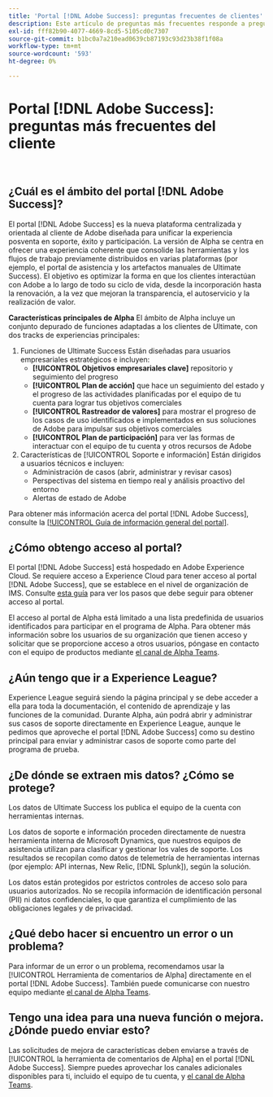 ```yaml
---
title: 'Portal [!DNL Adobe Success]: preguntas frecuentes de clientes'
description: Este artículo de preguntas más frecuentes responde a preguntas frecuentes sobre el portal  [!DNL Adobe Success] Portal.
exl-id: fff82b90-4077-4669-8cd5-5105cd0c7307
source-git-commit: b1bc0a7a210ead0639cb87193c93d23b38f1f08a
workflow-type: tm+mt
source-wordcount: '593'
ht-degree: 0%

---
```


# Portal [!DNL Adobe Success]: preguntas más frecuentes del cliente

 

## ¿Cuál es el ámbito del portal [!DNL Adobe Success]?

El portal [!DNL Adobe Success] es la nueva plataforma centralizada y orientada al cliente de Adobe diseñada para unificar la experiencia posventa en soporte, éxito y participación. La versión de Alpha se centra en ofrecer una experiencia coherente que consolide las herramientas y los flujos de trabajo previamente distribuidos en varias plataformas (por ejemplo, el portal de asistencia y los artefactos manuales de Ultimate Success). El objetivo es optimizar la forma en que los clientes interactúan con Adobe a lo largo de todo su ciclo de vida, desde la incorporación hasta la renovación, a la vez que mejoran la transparencia, el autoservicio y la realización de valor.

**Características principales de Alpha**
El ámbito de Alpha incluye un conjunto depurado de funciones adaptadas a los clientes de Ultimate, con dos tracks de experiencias principales:
1. Funciones de Ultimate Success
Están diseñadas para usuarios empresariales estratégicos e incluyen:
   * **[!UICONTROL Objetivos empresariales clave]** repositorio y seguimiento del progreso
   * **[!UICONTROL Plan de acción]** que hace un seguimiento del estado y el progreso de las actividades planificadas por el equipo de tu cuenta para lograr tus objetivos comerciales
   * **[!UICONTROL Rastreador de valores]** para mostrar el progreso de los casos de uso identificados e implementados en sus soluciones de Adobe para impulsar sus objetivos comerciales
   * **[!UICONTROL Plan de participación]** para ver las formas de interactuar con el equipo de tu cuenta y otros recursos de Adobe
1. Características de [!UICONTROL Soporte e información]
Están dirigidos a usuarios técnicos e incluyen:
   * Administración de casos (abrir, administrar y revisar casos)
   * Perspectivas del sistema en tiempo real y análisis proactivo del entorno
   * Alertas de estado de Adobe

Para obtener más información acerca del portal [!DNL Adobe Success], consulte la [[!UICONTROL Guía de información general del portal]](/help/adobe-success-portal/adobe-success-portal-introduction.md).

## ¿Cómo obtengo acceso al portal?

El portal [!DNL Adobe Success] está hospedado en Adobe Experience Cloud. Se requiere acceso a Experience Cloud para tener acceso al portal [!DNL Adobe Success], que se establece en el nivel de organización de IMS. Consulte [esta guía](/help/adobe-success-portal/access-to-the-adobe-success-portal.md) para ver los pasos que debe seguir para obtener acceso al portal.

El acceso al portal de Alpha está limitado a una lista predefinida de usuarios identificados para participar en el programa de Alpha. Para obtener más información sobre los usuarios de su organización que tienen acceso y solicitar que se proporcione acceso a otros usuarios, póngase en contacto con el equipo de productos mediante [el canal de Alpha Teams](https://teams.microsoft.com/l/channel/19:h-GcuAZs9uF05rervqTdx2U27ohYINuRUIfbMte9B-U1@thread.tacv2/General?groupId=02b87789-3475-47e4-94c1-0981f63ae89f&tenantId=fa7b1b5a-7b34-4387-94ae-d2c178decee1).

## ¿Aún tengo que ir a Experience League?

Experience League seguirá siendo la página principal y se debe acceder a ella para toda la documentación, el contenido de aprendizaje y las funciones de la comunidad. Durante Alpha, aún podrá abrir y administrar sus casos de soporte directamente en Experience League, aunque le pedimos que aproveche el portal [!DNL Adobe Success] como su destino principal para enviar y administrar casos de soporte como parte del programa de prueba.

## ¿De dónde se extraen mis datos? ¿Cómo se protege?

Los datos de Ultimate Success los publica el equipo de la cuenta con herramientas internas.

Los datos de soporte e información proceden directamente de nuestra herramienta interna de Microsoft Dynamics, que nuestros equipos de asistencia utilizan para clasificar y gestionar los vales de soporte. Los resultados se recopilan como datos de telemetría de herramientas internas (por ejemplo: API internas, New Relic, [!DNL Splunk]), según la solución.

Los datos están protegidos por estrictos controles de acceso solo para usuarios autorizados. No se recopila información de identificación personal (PII) ni datos confidenciales, lo que garantiza el cumplimiento de las obligaciones legales y de privacidad.

## ¿Qué debo hacer si encuentro un error o un problema?

Para informar de un error o un problema, recomendamos usar la [!UICONTROL Herramienta de comentarios de Alpha] directamente en el portal [!DNL Adobe Success]. También puede comunicarse con nuestro equipo mediante [el canal de Alpha Teams](https://teams.microsoft.com/l/channel/19:h-GcuAZs9uF05rervqTdx2U27ohYINuRUIfbMte9B-U1@thread.tacv2/General?groupId=02b87789-3475-47e4-94c1-0981f63ae89f&tenantId=fa7b1b5a-7b34-4387-94ae-d2c178decee1).

## Tengo una idea para una nueva función o mejora. ¿Dónde puedo enviar esto?

Las solicitudes de mejora de características deben enviarse a través de [!UICONTROL la herramienta de comentarios de Alpha] en el portal [!DNL Adobe Success]. Siempre puedes aprovechar los canales adicionales disponibles para ti, incluido el equipo de tu cuenta, y [el canal de Alpha Teams](https://teams.microsoft.com/l/channel/19:h-GcuAZs9uF05rervqTdx2U27ohYINuRUIfbMte9B-U1@thread.tacv2/General?groupId=02b87789-3475-47e4-94c1-0981f63ae89f&tenantId=fa7b1b5a-7b34-4387-94ae-d2c178decee1).
